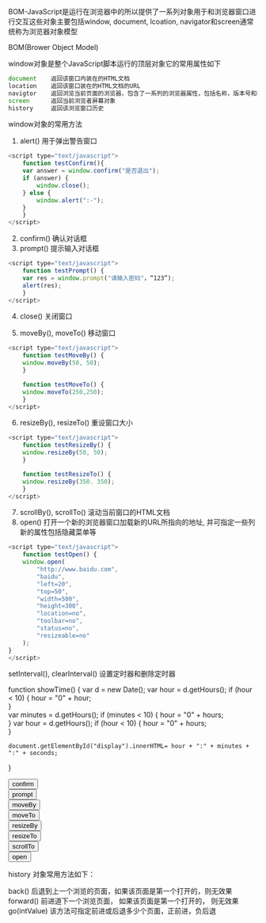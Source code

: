 BOM-JavaScript是运行在浏览器中的所以提供了一系列对象用于和浏览器窗口进行交互这些对象主要包括window, document, lcoation, navigator和screen通常统称为浏览器对象模型

BOM(Brower Object Model)

window对象是整个JavaScript脚本运行的顶层对象它的常用属性如下
```javascript
document	返回该窗口内装在的HTML文档
location	返回该窗口装在的HTML文档的URL
navigtor	返回浏览当前页面的浏览器，包含了一系列的浏览器属性，包括名称，版本号和平台等
screen		返回当前浏览者屏幕对象
history		返回该浏览窗口历史
```

window对象的常用方法
1) alert() 用于弹出警告窗口
```javascript
<script type="text/javascript">
    function testConfirm(){
	var answer = window.confirm("是否退出");
	if (answer) {
	    window.close();              
	} else {
	    window.alert(":-");              
	}       
    }
</script>
```
2) confirm() 确认对话框 
3) prompt() 提示输入对话框
```javascript
<script type="text/javascript">
    function testPrompt() {
	var res = window.prompt("请输入密码"，“123”);        
	alert(res);        
    }
</script>
```
4) close() 关闭窗口

5) moveBy(), moveTo()	移动窗口
```javascript
<script type="text/javascript">
    function testMoveBy() {
	window.moveBy(50, 50);         
    }

    function testMoveTo() {
	window.moveTo(250,250);        
    }
</script>
```

6) resizeBy(), resizeTo() 重设窗口大小
```javascript
<script type="text/javascript">
    function testResizeBy() {
	window.resizeBy(50, 50);        
    }

    function testResizeTo() {
	window.resizeBy(350. 350);        
    }
</script>
```
7) scrollBy(), scrollTo() 滚动当前窗口的HTML文档
8) open() 打开一个新的浏览器窗口加载新的URL所指向的地址, 并可指定一些列新的属性包括隐藏菜单等
```javascript
<script type="text/javascript">
    function testOpen() {
	window.open(
	    "http://www.baidu.com",  
	    "baidu",
	    "left=20", 
	    "top=50", 
	    "width=500", 
	    "height=300", 
	    "location=no",   
	    "toolbar=no",   
	    "status=no", 
	    "resizeable=no"
	);        
}
</script>
```
setInterval(), clearInterval()	设置定时器和删除定时器







function showTime() {
	var d = new Date();
	var hour = d.getHours();
	if (hour < 10) {
		hour = "0" + hour;              
	}       
	var  minutes = d.getHours();
	if (minutes < 10) {
		hour = "0" + hours;              
	}
	var  hour = d.getHours();
	if (hour < 10) {
		hour = "0" + hours;              
	}

	document.getElementById("display").innerHTML= hour + ":" + minutes + ":" + seconds;
} 

</script>

<body>
<input  type="button"  value="confirm"  onclick="testConfirm();" /></br>
<input  type="button"  value="prompt"  onclick="testPrompt();"  /></br>
<input  type="button"  value="moveBy"  onclick="testMoveBy();"  /></br>
<input  type="button"  value="moveTo"  onclick="testMoveTo();"  /></br>
<input  type="button"  value="resizeBy"  onclick="testResizeBy();"  /></br>
<input  type="button"  value="resizeTo"  onclick="testScrollBy();"  /></br>
<input  type="button"  value="scrollTo"  onclick="testScrollTo();"  /></br>
<input  type="button"  value="open"  onclick="testOpen();"  /></br>

<div  id="display"></div>
</body>



history 对象常用方法如下：

back()                                          后退到上一个浏览的页面，如果该页面是第一个打开的，则无效果
forward()                                      前进道下一个浏览页面，  如果该页面是第一个打开的， 则无效果
go(intValue)                                 该方法可指定前进或后退多少个页面，正前进，负后退


